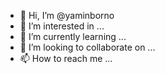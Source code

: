 - 👋 Hi, I’m @yaminborno
- 👀 I’m interested in ...
- 🌱 I’m currently learning ...
- 💞️ I’m looking to collaborate on ...
- 📫 How to reach me ...

<!---
yaminborno is a ✨ special ✨ repository because its `README.md` (this file) appears on your GitHub profile.
You can click the Preview link to take a look at your changes.
--->
